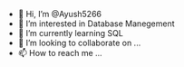 - 👋 Hi, I’m @Ayush5266
- 👀 I’m interested in Database Manegement
- 🌱 I’m currently learning SQL
- 💞️ I’m looking to collaborate on ...
- 📫 How to reach me ...

<!---
Ayush5266/Ayush5266 is a ✨ special ✨ repository because its `README.md` (this file) appears on your GitHub profile.
You can click the Preview link to take a look at your changes.
--->
